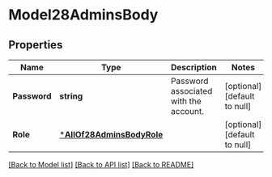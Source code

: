 # Model28AdminsBody

## Properties
Name | Type | Description | Notes
------------ | ------------- | ------------- | -------------
**Password** | **string** | Password associated with the account. | [optional] [default to null]
**Role** | [***AllOf28AdminsBodyRole**](AllOf28AdminsBodyRole.md) |  | [optional] [default to null]

[[Back to Model list]](../README.md#documentation-for-models) [[Back to API list]](../README.md#documentation-for-api-endpoints) [[Back to README]](../README.md)

